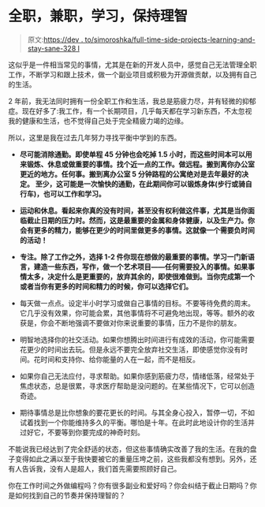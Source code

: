 # 全职，兼职，学习，保持理智

> 原文:[https://dev . to/simoroshka/full-time-side-projects-learning-and-stay-sane-328 l](https://dev.to/simoroshka/full-time-side-projects-learning-and-staying-sane-328l)

这似乎是一件相当常见的事情，尤其是在新的开发人员中，感觉自己无法管理全职工作，不断学习和跟上技术，做一个副业项目或积极为开源做贡献，以及拥有自己的生活。

2 年前，我无法同时拥有一份全职工作和生活，我总是筋疲力尽，并有轻微的抑郁症。现在好多了:我工作，有一个长期项目，几乎每天都在学习新东西，不太忽视我的健康和生活，也不觉得自己处于完全精疲力竭的边缘。

所以，这里是我在过去几年努力寻找平衡中学到的东西。

*   **尽可能消除通勤。即使单程 45 分钟也会吃掉 1.5 小时，而这些时间本可以用来锻炼、休息或做重要的事情。找个近一点的工作。做远程。搬到离你办公室更近的地方。任何事。搬到离办公室 5 分钟路程的公寓绝对是去年最好的决定。
    至少，这可能是一次愉快的通勤，在此期间你可以锻炼身体(步行或骑自行车)，也可以工作和学习。**

*   **运动和休息。看起来你真的没有时间，甚至没有权利做这件事，尤其是当你面临截止日期的压力时。然而，这是最重要的金属和身体健康，以及生产力。你会有更多的精力，能够在更少的时间里做更多的事情。这就像一个需要负时间的活动！**

*   **专注。除了工作之外，选择 1-2 件你现在想做的最重要的事情。学习一门新语言，建造一些东西，写作，做一个艺术项目——任何需要投入的事情。如果事情太多，决定什么是更重要的，放弃其余的，即使很难做到。当你完成第一个或者当你有更多的时间和精力的时候，你可以选择它们。**

*   每天做一点点。设定半小时学习或做自己事情的目标。不要等待免费的周末。它几乎没有效果，你可能会累，其他事情将不可避免地出现，等等。额外的收获是，你会不断地强调不要做对你来说重要的事情，压力不是你的朋友。

*   明智地选择你的社交活动。如果你想腾出时间进行有成效的活动，你可能需要花更少的时间出去玩。但是永远不要完全放弃社交生活，即使感觉你没有时间。花时间和支持你、给你能量的人在一起，而不是相反。

*   如果你自己无法应付，寻求帮助。如果你感到筋疲力尽，情绪低落，经常处于焦虑状态，总是很累，寻求医疗帮助是没问题的。在某些情况下，它可以创造奇迹。

*   期待事情总是比你想象的要花更长的时间。与其全身心投入，暂停一切，不如试着找到一个你能维持多久的平衡。哪怕是十年。在此时此地设计你的生活并过好它，不要等到你要完成的神奇时刻。

不能说我已经达到了完全舒适的状态，但这些事情确实改善了我的生活。在我的盘子变得如此之满以至于我快要被它的重量压垮之前，这些我都没有想到。另外，还有人告诉我，没有人是超人，我们首先需要照顾好自己。

你在工作时间之外做编程吗？你有很多副业和爱好吗？你会纠结于截止日期吗？你是如何找到自己的节奏并保持理智的？